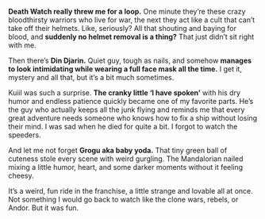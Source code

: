 **Death Watch really threw me for a loop.** One minute they’re these crazy bloodthirsty warriors who live for war, the next they act like a cult that can’t take off their helmets. Like, seriously? All that shouting and baying for blood, and **suddenly no helmet removal is a thing?** That just didn’t sit right with me.

Then there’s **Din Djarin.** Quiet guy, tough as nails, and somehow **manages to look intimidating while wearing a full face mask all the time.** I get it, mystery and all that, but it’s a bit much sometimes.

Kuiil was such a surprise. **The cranky little ‘I have spoken’** with his dry humor and endless patience quickly became one of my favorite parts. He’s the guy who actually keeps all the junk flying and reminds me that every great adventure needs someone who knows how to fix a ship without losing their mind. I was sad when he died for quite a bit. I forgot to watch the speeders.

And let me not forget **Grogu aka baby yoda.** That tiny green ball of cuteness stole every scene with weird gurgling. The Mandalorian nailed mixing a little humor, heart, and some darker moments without it feeling cheesy.

It’s a weird, fun ride in the franchise, a little strange and lovable all at once. Not something I would go back to watch like the clone wars, rebels, or Andor. But it was fun.
